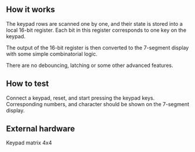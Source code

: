 ## How it works

The keypad rows are scanned one by one, and their state is
stored into a local 16-bit register. Each bit in this register
corresponds to one key on the keypad.

The output of the 16-bit register is then converted to the 
7-segment display with some simple combinatorial logic.

There are no debouncing, latching or some other advanced
features.

## How to test

Connect a keypad, reset, and start pressing the keypad keys.
Corresponding numbers, and character should be shown on the 
7-segment display.

## External hardware

Keypad matrix 4x4
